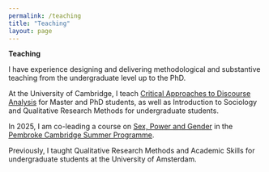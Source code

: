 ```yaml
---
permalink: /teaching
title: "Teaching"
layout: page
---
```


**Teaching**

I have experience designing and delivering methodological and substantive teaching from the undergraduate level up to the PhD. 

At the University of Cambridge, I teach [Critical Approaches to Discourse Analysis](https://www.researchmethods.group.cam.ac.uk/modules/critical-approaches-to-discourse-analysis-lt/) for Master and PhD students, as well as Introduction to Sociology and Qualitative Research Methods for undergraduate students. 

In 2025, I am co-leading a course on [Sex, Power and Gender](https://www.pem.cam.ac.uk/international-programmes/pembroke-cambridge-summer-programme/course-portfolio/sex-power-and-gender) in the [Pembroke Cambridge Summer Programme](https://www.pem.cam.ac.uk/international-programmes/pembroke-cambridge-summer-programme). 

Previously, I taught Qualitative Research Methods and Academic Skills for undergraduate students at the University of Amsterdam.
